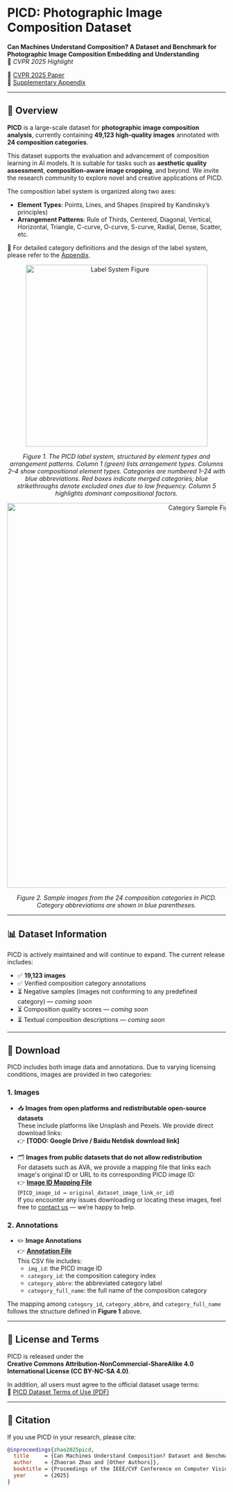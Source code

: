 # PICD: Photographic Image Composition Dataset  
**Can Machines Understand Composition? A Dataset and Benchmark for Photographic Image Composition Embedding and Understanding**  
📌 *CVPR 2025 Highlight*

📄 [CVPR 2025 Paper](https://openaccess.thecvf.com/content/CVPR2025/html/Zhao_Can_Machines_Understand_Composition_Dataset_and_Benchmark_for_Photographic_Image_CVPR_2025_paper.html)  
📑 [Supplementary Appendix](https://openaccess.thecvf.com/content/CVPR2025/supplemental/Zhao_Can_Machines_Understand_CVPR_2025_supplemental.pdf)

---

## 📌 Overview

**PICD** is a large-scale dataset for **photographic image composition analysis**, currently containing **49,123 high-quality images** annotated with **24 composition categories**.

This dataset supports the evaluation and advancement of composition learning in AI models. It is suitable for tasks such as **aesthetic quality assessment**, **composition-aware image cropping**, and beyond. We invite the research community to explore novel and creative applications of PICD.

The composition label system is organized along two axes:

- **Element Types**: Points, Lines, and Shapes (inspired by Kandinsky’s principles)  
- **Arrangement Patterns**: Rule of Thirds, Centered, Diagonal, Vertical, Horizontal, Triangle, C-curve, O-curve, S-curve, Radial, Dense, Scatter, etc.

📖 For detailed category definitions and the design of the label system, please refer to the [Appendix](https://openaccess.thecvf.com/content/CVPR2025/supplemental/Zhao_Can_Machines_Understand_CVPR_2025_supplemental.pdf).

<p align="center">
  <img width="419" alt="Label System Figure" src="https://github.com/user-attachments/assets/5bf1aa5e-d0fa-4480-9334-bc1d130b4510" />
</p>
<p align="center">
  <em>Figure 1. The PICD label system, structured by element types and arrangement patterns. Column 1 (green) lists arrangement types. Columns 2–4 show compositional element types. Categories are numbered 1–24 with blue abbreviations. Red boxes indicate merged categories; blue strikethroughs denote excluded ones due to low frequency. Column 5 highlights dominant compositional factors.</em>
</p>

<p align="center">
  <img width="887" alt="Category Sample Figure" src="https://github.com/user-attachments/assets/fc5a477e-d9ce-4e6d-bfdb-c4590a672f64" />
</p>
<p align="center">
  <em>Figure 2. Sample images from the 24 composition categories in PICD. Category abbreviations are shown in blue parentheses.</em>
</p>

---

## 📊 Dataset Information

PICD is actively maintained and will continue to expand. The current release includes:

- ✅ **19,123 images**
- ✅ Verified composition category annotations  
- ⏳ Negative samples (images not conforming to any predefined category) — *coming soon*  
- ⏳ Composition quality scores — *coming soon*  
- ⏳ Textual composition descriptions — *coming soon*

---

## 🔗 Download

PICD includes both image data and annotations. Due to varying licensing conditions, images are provided in two categories:

### 1. Images

- 📥 **Images from open platforms and redistributable open-source datasets**  
  These include platforms like Unsplash and Pexels. We provide direct download links:  
  👉 **[TODO: Google Drive / Baidu Netdisk download link]**

- 🗂️ **Images from public datasets that do not allow redistribution**  
  For datasets such as AVA, we provide a mapping file that links each image's original ID or URL to its corresponding PICD image ID:  
  👉 **[Image ID Mapping File](https://github.com/CV-xueba/PICD_ImageComposition/blob/main/image_link_public.csv)**  
  (`PICD_image_id ↔ original_dataset_image_link_or_id`)  
  If you encounter any issues downloading or locating these images, feel free to [contact us](mailto:your.email@example.com) — we’re happy to help.

### 2. Annotations

- ✏️ **Image Annotations**  
  👉 **[Annotation File](https://github.com/CV-xueba/PICD_ImageComposition/blob/main/labels_PICD.csv)**  
  This CSV file includes:
  - `img_id`: the PICD image ID  
  - `category_id`: the composition category index 
  - `category_abbre`: the abbreviated category label
  - `category_full_name`: the full name of the composition category

The mapping among `category_id`, `category_abbre`, and `category_full_name` follows the structure defined in **Figure 1** above.

---

## 📄 License and Terms

PICD is released under the  
**Creative Commons Attribution-NonCommercial-ShareAlike 4.0 International License (CC BY-NC-SA 4.0)**.

In addition, all users must agree to the official dataset usage terms:  
📄 [PICD Dataset Terms of Use (PDF)](https://github.com/CV-xueba/PICD_ImageComposition/blob/main/PICD_Dataset_Terms_of_Use.pdf)

---

## 🔧 Citation

If you use PICD in your research, please cite:

```bibtex
@inproceedings{zhao2025picd,
  title     = {Can Machines Understand Composition? Dataset and Benchmark for Photographic Image Composition Understanding},
  author    = {Zhaoran Zhao and [Other Authors]},
  booktitle = {Proceedings of the IEEE/CVF Conference on Computer Vision and Pattern Recognition (CVPR)},
  year      = {2025}
}
